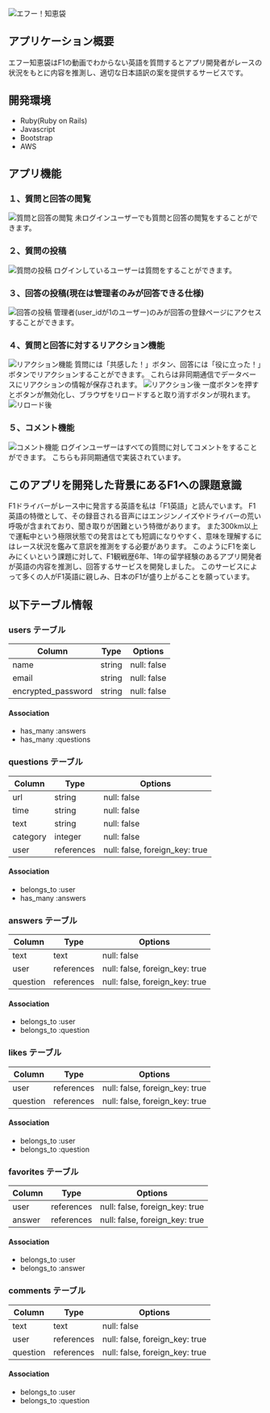 ![エフー！知恵袋](https://i.gyazo.com/2227d0e090f13a2ae60c6bc0e97d0ca0.png)

## アプリケーション概要
エフー知恵袋はF1の動画でわからない英語を質問するとアプリ開発者がレースの状況をもとに内容を推測し、適切な日本語訳の案を提供するサービスです。

## 開発環境
* Ruby(Ruby on Rails)
* Javascript
* Bootstrap
* AWS

## アプリ機能
### １、質問と回答の閲覧
![質問と回答の閲覧](https://i.gyazo.com/9c042315f29059445c1310dd05598c0b.png)
未ログインユーザーでも質問と回答の閲覧をすることができます。

### ２、質問の投稿
![質問の投稿](https://i.gyazo.com/cb8108a5a18613c9b43782034c4cbe6a.png)
ログインしているユーザーは質問をすることができます。

### ３、回答の投稿(現在は管理者のみが回答できる仕様)
![回答の投稿](https://i.gyazo.com/135f031fe284d42f1e433d6d5e76d691.png)
管理者(user_idが1のユーザー)のみが回答の登録ページにアクセスすることができます。

### ４、質問と回答に対するリアクション機能
![リアクション機能](https://i.gyazo.com/f6602e4305cb47b71414c2374cbf60d8.png)
質問には「共感した！」ボタン、回答には「役に立った！」ボタンでリアクションすることができます。
これらは非同期通信でデータベースにリアクションの情報が保存されます。
![リアクション後](https://i.gyazo.com/492785469db477809b3459131102b39a.png)
一度ボタンを押すとボタンが無効化し、ブラウザをリロードすると取り消すボタンが現れます。
![リロード後](https://i.gyazo.com/1302ec71dff4fbf23554c2aa4345784f.png)

### ５、コメント機能
![コメント機能](https://i.gyazo.com/da718ea8ff98a2ce6019c801f3aca1b9.gif)
ログインユーザーはすべての質問に対してコメントをすることができます。
こちらも非同期通信で実装されています。

## このアプリを開発した背景にあるF1への課題意識
F1ドライバーがレース中に発言する英語を私は「F1英語」と読んでいます。
F1英語の特徴として、その録音される音声にはエンジンノイズやドライバーの荒い呼吸が含まれており、聞き取りが困難という特徴があります。
また300km以上で運転中という極限状態での発言はとても短調になりやすく、意味を理解するにはレース状況を鑑みて意訳を推測をする必要があります。
このようにF1を楽しみにくいという課題に対して、F1観戦歴6年、1年の留学経験のあるアプリ開発者が英語の内容を推測し、回答するサービスを開発しました。
このサービスによって多くの人がF1英語に親しみ、日本のF1が盛り上がることを願っています。


## 以下テーブル情報

### users テーブル

| Column             | Type   | Options     |
| ------------------ | ------ | ----------- |
| name               | string | null: false |
| email              | string | null: false |
| encrypted_password | string | null: false |

#### Association
* has_many :answers
* has_many :questions

### questions テーブル

| Column   | Type       | Options                        |
| -------- | ---------- | ------------------------------ |
| url      | string     | null: false                    |
| time     | string     | null: false                    |
| text     | string     | null: false                    |
| category | integer    | null: false                    |
| user     | references | null: false, foreign_key: true |

#### Association
* belongs_to :user
* has_many :answers

### answers テーブル

| Column   | Type       | Options                        |
| -------- | ---------- | ------------------------------ |
| text     | text       | null: false                    |
| user     | references | null: false, foreign_key: true |
| question | references | null: false, foreign_key: true |

#### Association
* belongs_to :user
* belongs_to :question

### likes テーブル

| Column   | Type       | Options                        |
| -------- | ---------- | ------------------------------ |
| user     | references | null: false, foreign_key: true |
| question | references | null: false, foreign_key: true |

#### Association
* belongs_to :user
* belongs_to :question

### favorites テーブル

| Column   | Type       | Options                        |
| -------- | ---------- | ------------------------------ |
| user     | references | null: false, foreign_key: true |
| answer   | references | null: false, foreign_key: true |

#### Association
* belongs_to :user
* belongs_to :answer

### comments テーブル

| Column   | Type       | Options                        |
| -------- | ---------- | ------------------------------ |
| text     | text       | null: false                    |
| user     | references | null: false, foreign_key: true |
| question | references | null: false, foreign_key: true |

#### Association
* belongs_to :user
* belongs_to :question